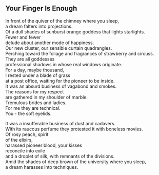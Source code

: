 Your Finger Is Enough
---------------------
In front of the quiver of the chimney where you sleep,  
a dream falters into projections.  
Of a dull shades of sunburst orange goddess that lights starlights.  
Fewer and fewer  
delude about another mode of happiness.  
Our new cluster, our sensible curtain quadrangles.  
Perching toward the foliage and fragrances of strawberry and circuss.  
They are all goddesses  
professional shadows in whose real windows originate.  
For a day, maybe thousand,  
I rested under a blade of grass  
at a post office, waiting for the pioneer to be inside.  
It was an absurd business of vagabond and smokes.  
The reasons for my respect  
are gathered in my shoulder of marble.  
Tremulous brides and ladies.  
For me they are technical.  
You - the soft eyelids.  
  
It was a insufferable business of dust and cadavers.  
With its raucous perfume they protested it with boneless movies.  
Of rosy peach, spirit  
of the elixirs,  
harassed pioneer blood, your kisses  
reconcile into exile  
and a droplet of silk, with remnants of the divisions.  
Amid the shades of deep brown of the university where you sleep,  
a dream harasses into techniques.  

